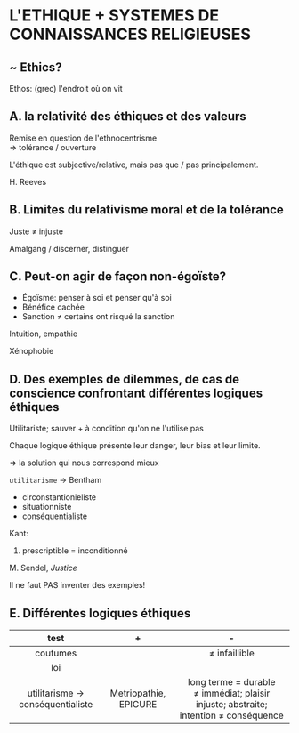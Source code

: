 # L'ETHIQUE + SYSTEMES DE CONNAISSANCES RELIGIEUSES
## ~ Ethic**s**?

Ethos: (grec) l'endroit où on vit

## A. la relativité des éthiques et des valeurs
Remise en question de l'ethnocentrisme  
=> tolérance / ouverture

L'éthique est subjective/relative, mais pas que / pas principalement.

H. Reeves

## B. Limites du relativisme moral et de la tolérance
Juste ≠ injuste

Amalgang / discerner, distinguer

## C. Peut-on agir de façon non-égoïste?
- Égoïsme: penser à soi et penser qu'à soi
- Bénéfice cachée
- Sanction ≠ certains ont risqué la sanction

Intuition, empathie

Xénophobie

## D. Des exemples de dilemmes, de cas de conscience confrontant différentes logiques éthiques

Utilitariste; sauver + à condition qu'on ne l'utilise pas

Chaque logique éthique présente leur danger, leur bias et leur limite.

=> la solution qui nous correspond mieux

`utilitarisme` -> Bentham

- circonstantionieliste
- situationniste
- conséquentialiste


Kant:

1. prescriptible = inconditionné


M. Sendel, *Justice*

Il ne faut PAS inventer des exemples!

## E. Différentes logiques éthiques
|test|**+**|**-**|
|:-:|:-:|:-:|
|coutumes||≠ infaillible|
|loi|||
|utilitarisme -> conséquentialiste|Metriopathie, EPICURE|long terme = durable ≠ immédiat; plaisir injuste; abstraite; intention ≠ conséquence|

